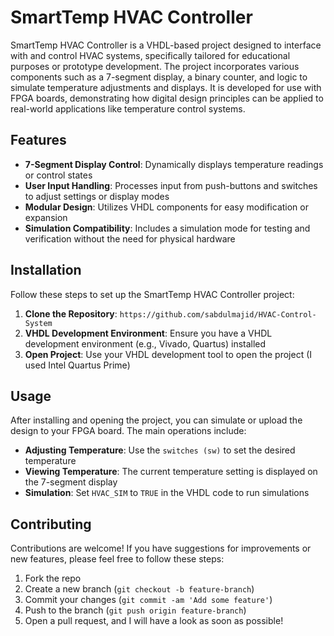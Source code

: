 # SmartTemp HVAC Controller
SmartTemp HVAC Controller is a VHDL-based project designed to interface with and control HVAC systems, specifically tailored for educational purposes or prototype development. The project incorporates various components such as a 7-segment display, a binary counter, and logic to simulate temperature adjustments and displays. It is developed for use with FPGA boards, demonstrating how digital design principles can be applied to real-world applications like temperature control systems.

## Features

- **7-Segment Display Control**: Dynamically displays temperature readings or control states
- **User Input Handling**: Processes input from push-buttons and switches to adjust settings or display modes
- **Modular Design**: Utilizes VHDL components for easy modification or expansion
- **Simulation Compatibility**: Includes a simulation mode for testing and verification without the need for physical hardware

## Installation

Follow these steps to set up the SmartTemp HVAC Controller project:

1. **Clone the Repository**: `https://github.com/sabdulmajid/HVAC-Control-System`
2. **VHDL Development Environment**: Ensure you have a VHDL development environment (e.g., Vivado, Quartus) installed
3. **Open Project**: Use your VHDL development tool to open the project (I used Intel Quartus Prime)

## Usage
After installing and opening the project, you can simulate or upload the design to your FPGA board. The main operations include:

- **Adjusting Temperature**: Use the `switches (sw)` to set the desired temperature
- **Viewing Temperature**: The current temperature setting is displayed on the 7-segment display
- **Simulation**: Set `HVAC_SIM` to `TRUE` in the VHDL code to run simulations

## Contributing
Contributions are welcome! If you have suggestions for improvements or new features, please feel free to follow these steps:

1. Fork the repo
2. Create a new branch (`git checkout -b feature-branch`)
3. Commit your changes (`git commit -am 'Add some feature'`)
4. Push to the branch (`git push origin feature-branch`)
5. Open a pull request, and I will have a look as soon as possible!

